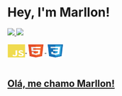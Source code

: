 # Hey, I'm Marllon!

<div>
  <a href="https://github.com/Toiste">
  <img height="140em" src="https://github-readme-stats.vercel.app/api?username=Toiste&show_icons=true&theme=dark&include_all_commits=true&count_private=true">
  <img width="300em" src="https://github-readme-stats.vercel.app/api/top-langs/?username=Toiste&layout=compact&langs_count=16&theme=dark"/>
</div>
  
  <div style="display: inline_block"><br>
  <img align="center" alt="Rafa-Js" height="30" width="40" src="https://raw.githubusercontent.com/devicons/devicon/master/icons/javascript/javascript-plain.svg">
  <img align="center" alt="Rafa-HTML" height="30" width="40" src="https://raw.githubusercontent.com/devicons/devicon/master/icons/html5/html5-original.svg">
  <img align="center" alt="Rafa-CSS" height="30" width="40" src="https://raw.githubusercontent.com/devicons/devicon/master/icons/css3/css3-original.svg">
</div>
<br> 
  
## Olá, me chamo Marllon!
